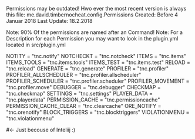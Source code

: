 Permissions may be outdated! Hwo ever the most recent version is always this file: me.david.timbernocheat.config.Permissions
Created: Before 4 Januar 2018
Last Update: 18.2.2018

Note: 90% Of the permissions are named after an Command!
Note: For a Description for each Permission you may want to look in the plugin.yml located in src/plugin.yml

NOTITY = "tnc.notify"
NOTCHECKT = "tnc.notcheck"
ITEMS = "tnc.items"
ITEMS_TOOLS = "tnc.items.tools"
ITEMS_TEST = "tnc.items.test"
RELOAD = "tnc.reload"
GENERATE = "tnc.generate"
PROFILER = "tnc.profiler"
PROFILER_ALLSCHEDULER = "tnc.profiler.allscheduler"
PROFILER_SCHEDULER = "tnc.profiler.scheduler"
PROFILER_MOVEMENT = "tnc.profiler.move"
DEBUGGER = "tnc.debugger"
CHECKMAP = "tnc.checkmap"
SETTINGS = "tnc.settings"
PLAYER_DATA = "tnc.playerdata"
PERMISSION_CACHE = "tnc.permissioncache"
PERMISSION_CACHE_CLEAR = "tnc.clearcache"
ORE_NOTIFY = "tnc.orenotify"
BLOCK_TRIGGERS = "tnc.blocktriggers"
VIOLATIONMENU = "tnc.violationmenu"


#<- Just becouse of Inteliij :)